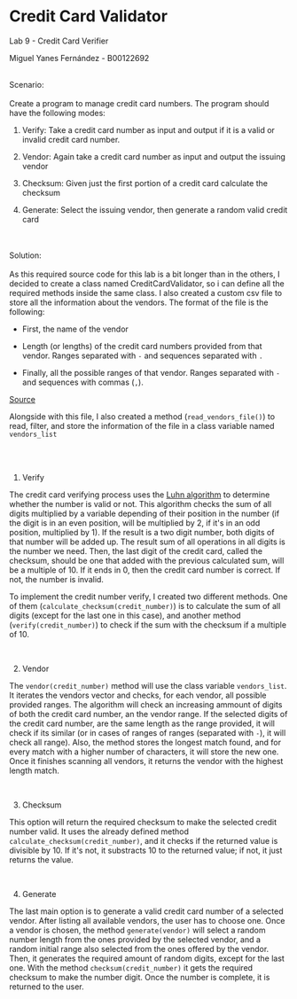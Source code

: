 Credit Card Validator
=====================

Lab 9 - Credit Card Verifier

Miguel Yanes Fernández - B00122692

<br/>
Scenario:
<br/><br/>
Create a program to manage credit card numbers. The program should have the following modes:

1. Verify: Take a credit card number as input and output if it is a valid or invalid credit card number.

2. Vendor: Again take a credit card number as input and output the issuing vendor

3. Checksum:  Given just the first portion of a credit card calculate the checksum

4. Generate: Select the issuing vendor, then generate a random valid credit card 


<br/><br/>
Solution:
<br/><br/>
As this required source code for this lab is a bit longer than in the others, I decided to create a class named CreditCardValidator, 
so i can define all the required methods inside the same class. 
I also created a custom csv file to store all the information about the vendors. The format of the file is the following:

* First, the name of the vendor

* Length (or lengths) of the credit card numbers provided from that vendor. Ranges separated with `-` and sequences separated with `.`

* Finally, all the possible ranges of that vendor. Ranges separated with `-` and sequences with commas (`,`).

[Source](https://en.wikipedia.org/wiki/Payment_card_number)

Alongside with this file, I also created a method (`read_vendors_file()`) to read, filter, and store the information of the file in 
a class variable named `vendors_list`

<br/><br/>
1. Verify

The credit card verifying process uses the [Luhn algorithm](https://en.wikipedia.org/wiki/Luhn_algorithm) to determine whether the number 
is valid or not. This algorithm checks the sum of all digits multiplied by a variable depending of their position in the number 
(if the digit is in an even position, will be multiplied by 2, if it's in an odd position, multiplied by 1). If the result is a
two digit number, both digits of that number will be added up. The result sum of all operations in all digits is the number we need.
Then, the last digit of the credit card, called the checksum, should be one that added with the previous calculated sum, will be 
a multiple of 10. If it ends in 0, then the credit card number is correct. If not, the number is invalid.

To implement the credit number verify, I created two different methods. One of them (`calculate_checksum(credit_number)`) is to calculate the sum of all digits (except
for the last one in this case), and another method (`verify(credit_number)`) to check if the sum with the checksum if a multiple of 10.

<br/>

2. Vendor

The `vendor(credit_number)` method will use the class variable `vendors_list`. It iterates the vendors vector and checks, 
for each vendor, all possible provided ranges. The algorithm will check an increasing ammount of digits of both the 
credit card number, an the vendor range. If the selected digits of the credit card number, are the same length as the range 
provided, it will check if its similar (or in cases of ranges of ranges (separated with `-`), it will check all range).
Also, the method stores the longest match found, and for every match with a higher number of characters, it will store the 
new one. Once it finishes scanning all vendors, it returns the vendor with the highest length match.

<br/>

3. Checksum

This option will return the required checksum to make the selected credit number valid. It uses the already defined method 
`calculate_checksum(credit_number)`, and it checks if the returned value is divisible by 10. If it's not, it substracts 10
to the returned value; if not, it just returns the value.

<br/>

4. Generate

The last main option is to generate a valid credit card number of a selected vendor. After listing all available vendors,
the user has to choose one. Once a vendor is chosen, the method `generate(vendor)` will select a random number length from 
the ones provided by the selected vendor, and a random initial range also selected from the ones offered by the vendor. 
Then, it generates the required amount of random digits, except for the last one. With the method `checksum(credit_number)`
it gets the required checksum to make the number digit. Once the number is complete, it is returned to the user.
